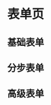 # 表单页

## 基础表单
<PageLoader page="form-basic" local="form/basic"></PageLoader>


## 分步表单
<PageLoader page="form-step" local="form/step"></PageLoader>


## 高级表单
<PageLoader page="form-advance" local="form/advanced"></PageLoader>